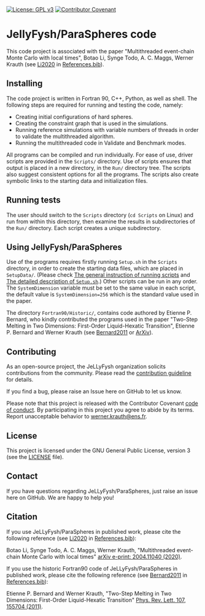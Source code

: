 [![License: GPL v3](https://img.shields.io/badge/License-GPLv3-blue.svg)](LICENSE)
[![Contributor Covenant](https://img.shields.io/badge/Contributor%20Covenant-v1.4%20adopted-ff69b4.svg)](CODE_OF_CONDUCT.md)


# JellyFysh/ParaSpheres code

This code project is associated with the paper "Multithreaded event-chain Monte
Carlo with local times", Botao Li, Synge Todo, A. C. Maggs, Werner Krauth
(see [Li2020](https://arxiv.org/abs/2004.11040) in [References.bib](References.bib)).

## Installing

The code project is written in Fortran 90, C++, Python, as well as shell.
The following steps are required for running and testing the code, namely:

* Creating initial configurations of hard spheres.
* Creating the constraint graph that is used in the simulations.
* Running reference simulations with variable numbers of threads in order to
validate the multithreaded algorithm.
* Running the multithreaded code in Validate and Benchmark modes.

All programs can be compiled and run individually. For ease of use, driver scripts are provided
in the `Scripts/` directory. Use of scripts ensures that output is placed
in a new directory, in the `Run/` directory tree. The scripts also suggest consistent options
for all the programs. The scripts also create symbolic links to the starting
data and initialization files.

## Running tests

The user should switch to the `Scripts` directory (`cd Scripts` on Linux) and
run from within this directory, then examine the results in subdirectories of
the  `Run/` directory. Each script creates a unique subdirectory.

## Using JellyFysh/ParaSpheres

Use of the programs requires firstly running `Setup.sh` in the `Scripts` directory, 
in order to create the starting data files, which are placed in `SetupData/`. 
(Please check [The general instruction of running scripts](Scripts/README.md) and 
[The detailed description of `Setup.sh`](Scripts/README.md).)
Other scripts can be run
in any order. The `SystemDimension` variable must be set to the same value
in each script, the default value is `SystemDimension=256` which is the standard value
used in the paper.


The directory `Fortran90/Historic/`, contains code
authored by Etienne P. Bernard, who kindly contributed the
programs used in the paper "Two-Step Melting in Two
Dimensions: First-Order Liquid-Hexatic Transition", Etienne P. Bernard and
Werner Krauth (see [Bernard2011](https://doi.org/10.1103/PhysRevLett.107.155704)
or [ArXiv](https://arxiv.org/abs/1102.4094)).

## Contributing

As an open-source project, the JeLLyFysh organization solicits contributions
from the community. Please read 
the [contribution guideline](CONTRIBUTING.md) for details.

If you find a bug, please raise an Issue here on GitHub to let us know.

Please note that this project is released with the Contributor Covenant [code of
conduct](CODE_OF_CONDUCT.md). By 
participating in this project you agree to abide by its terms. Report
unacceptable behavior to 
[werner.krauth@ens.fr](mailto:werner.krauth@ens.fr).

## License

This project is licensed under the GNU General Public License, version 3 (see
the [LICENSE](LICENSE) file).

## Contact

If you have questions regarding JeLLyFysh/ParaSpheres, just raise an issue
here on GitHub. We are happy to help you!

## Citation

If you use JeLLyFysh/ParaSpheres in published work, please cite the following reference (see
[Li2020](https://arxiv.org/abs/2004.11040) in [References.bib](References.bib)):

Botao Li, Synge Todo, A. C. Maggs, Werner Krauth,
"Multithreaded event-chain Monte Carlo with local times"
[arXiv e-print:  2004.11040 (2020)](https://arxiv.org/abs/2004.11040).

If you use the historic Fortran90 code of JeLLyFysh/ParaSpheres in published work, please cite the
following reference (see [Bernard2011](https://doi.org/10.1103/PhysRevLett.107.155704) in [References.bib](References.bib)):

Etienne P. Bernard and Werner Krauth, "Two-Step Melting in Two
Dimensions: First-Order Liquid-Hexatic Transition"
[Phys. Rev. Lett. 107, 155704 (2011)](https://doi.org/10.1103/PhysRevLett.107.155704).

